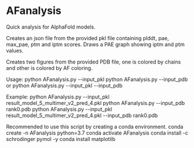 # AFanalysis
Quick analysis for AlphaFold models. 

Creates an json file from the provided pkl file containing plddt, pae, max_pae, ptm and iptm scores. Draws a PAE graph showing iptm and ptm values. 

Creates two figures from the provided PDB file, one is colored by chains and other is colored by AF coloring. 


Usage: 
	python AFanalysis.py --input_pkl <pkl file>
	python AFanalysis.py --input_pdb <pdb file>
	or 
	python AFanalysis.py --input_pkl <pkl file> --input_pdb <pdb file>

Example: 
	python AFanalysis.py --input_pkl result_model_5_multimer_v2_pred_4.pkl
	python AFanalysis.py --input_pdb rank0.pdb
	python AFanalysis.py --input_pkl result_model_5_multimer_v2_pred_4.pkl --input_pdb rank0.pdb


Recommended to use this script by creating a conda environment.
	conda create -n AFanalysis python=3.7
	conda activate AFanalysis
	conda install -c schrodinger pymol -y
	conda install matplotlib



